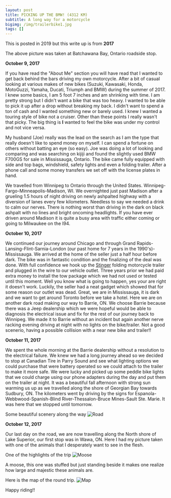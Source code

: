 ```yaml
---
layout: post
title: PICKING UP THE BMW! (4312 KM)
subtitle: A long way for a motorcycle
bigimg: /img/trailerbike1.jpg
tags: []
---
```


This is posted in 2019 but this write up is from **2017**


The above picture was taken at Batchawana Bay, Ontario roadside stop.

**October 9, 2017**


If you have read the "About Me" section you will have read that I wanted to get back behind the bars driving my own motorcycle. After a bit of casual looking at various makes of new bikes (Suzuki, Kawasaki, Honda, MotoGuzzi, Yamaha, Ducati, Triumph and BMW) during the summer of 2017. I knew some basics, I am 5 foot 7 inches and am shrinking with time. I am pretty strong but I didn't want a bike that was too heavy. I wanted to be able to pick it up after a drop without breaking my back. I didn't want to spend a ton of cash and I wanted something new or barely used. I knew I wanted a touring style of bike not a cruiser. Other than these points I really wasn't that picky. The big thing is **I** wanted to feel the bike was under my control and not vice versa. 

My husband (Joe) really was the lead on the search as I am the type that really doesn't like to spend money on myself. I can spend a fortune on others without batting an eye (so easy).  Joe was doing a lot of looking and comparing and was searching on kijiji and found the slightly used BMW F700GS for sale in Mississauga, Ontario. The bike came fully equipped with side and top bags, windshield, safety lights and even a folding trailer. After a phone call and some money transfers we set off with the license plates in hand. 

We travelled from Winnipeg to Ontario through the United States. Winnipeg-Fargo-Minneapolis-Madison, WI. We overnighted just past Madison after a grueling 1.5 hours of night driving on newly ashpalted highway with a diversion of lanes every few kilometers. Needless to say we needed a drink to calm our nerves. There is nothing worst than driving in the dark on black ashpalt with no lines and bright oncoming headlights. If you have ever driven around Madison it is quite a busy area with traffic either coming or going to Milwaukee on the I94.

**October 10, 2017**

We continued our journey around Chicago and through Grand Rapids-Lansing-Flint-Sarnia-London (our past home for 7 years in the 1990's)-Mississauga. We arrived at the home of the seller just a half hour before dark. The bike was in fantastic condition and the finalizing of the deal was done. With full confidence we hook up the [Stinger](https://www.stingertrailer.com) folding motorcycle trailer and plugged in the wire to our vehicle outlet. Three years prior we had paid extra money to install the tow package which we had not used or tested until this moment. Well you know what is going to happen, yes your are right it doesn't work. Luckily, the seller had a neat gadget which showed that for some reason our outlet was dead. Great, we are in Mississauga, it is dark and we want to get around Toronto before we take a hotel.  Here we are on another dark road making our way to Barrie, ON. We choose Barrie because there was a Jeep dealership which we were hopeful would be able to diagnosis the electrical issue and fix for the rest of our journey back to Winnipeg. We made it to Barrie without an incident but again another nerve racking evening driving at night with no lights on the bike/trailer. Not a good scenerio, having a possible collision with a near new bike and trailer!!

**October 11, 2017**

We spent the whole morning at the Barrie dealership without a resolution to the electrical failure. We knew we had a long journey ahead so we decided to stop at Canadian Tire in Parry Sound and see what lighting options we could purchase that were battery operated so we could attach to the trailer to make it more safe. We were lucky and picked up some peddle bike lights that we could charge using our phone adapters during the day and put them on the trailer at night. It was a beautiful fall afternoon with strong sun warming us up as we travelled along the shore of Georgian Bay towards Sudbury, ON. The kilometers went by driving by the signs for Espanola-Webbwood-Spanish-Blind River-Thessalon-Bruce Mines-Sault Ste. Marie. It was here that we stopped until tomorrow. 

Some beautiful scenery along the way ![Road](https://klovetri.github.io/img/openroad2mr.JPG)

**October 12, 2017**

Our last day on the road, we are now travelling along the North shore of Lake Superior, our first stop was in Wawa, ON. Here I had my picture taken with one of the animals that I desperately want to see in the flesh. 


One of the highlights of the trip  ![Moose](https://klovetri.github.io/img/Moose1lr.JPG)


A moose, this one was stuffed but just standing beside it makes one realize how large and majestic these animals are.

Here is the map of the round trip. ![Map](https://klovetri.github.io/img/Mapbikeup.jpg)


Happy riding!!
